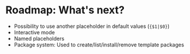 Roadmap: What's next?
===

- Possibility to use another placeholder in default values (`{$1|$0}`)
- Interactive mode
- Named placeholders
- Package system: Used to create/list/install/remove template packages